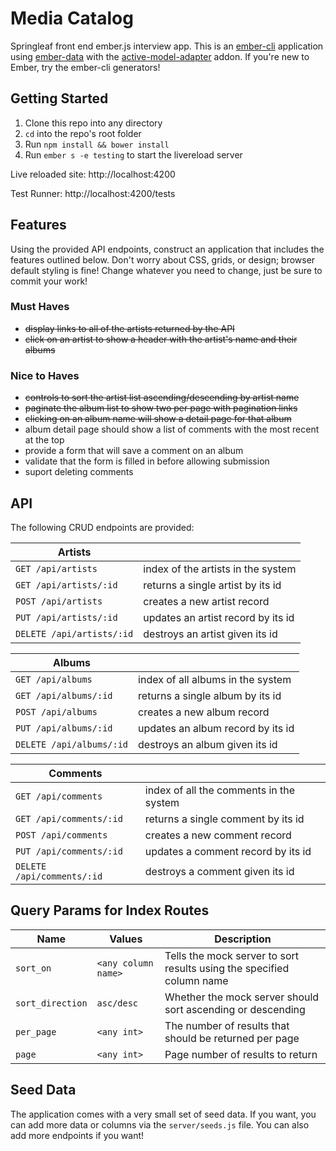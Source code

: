 # Media Catalog

Springleaf front end ember.js interview app. This is an [ember-cli](http://www.ember-cli.com/) application using [ember-data](http://emberjs.com/api/data/) with the [active-model-adapter](https://github.com/ember-data/active-model-adapter) addon. If you're new to Ember, try the ember-cli generators!

## Getting Started

1. Clone this repo into any directory
1. `cd` into the repo's root folder
1. Run `npm install && bower install`
1. Run `ember s -e testing` to start the livereload server

Live reloaded site: http://localhost:4200

Test Runner: http://localhost:4200/tests

## Features

Using the provided API endpoints, construct an application that includes the features outlined below. Don't worry about CSS, grids, or design; browser default styling is fine! Change whatever you need to change, just be sure to commit your work!

### Must Haves

- ~~display links to all of the artists returned by the API~~
- ~~click on an artist to show a header with the artist's name and their albums~~

### Nice to Haves

- ~~controls to sort the artist list ascending/descending by artist name~~
- ~~paginate the album list to show two per page with pagination links~~
- ~~clicking on an album name will show a detail page for that album~~
- album detail page should show a list of comments with the most recent at the top
- provide a form that will save a comment on an album
- validate that the form is filled in before allowing submission
- suport deleting comments

## API

The following CRUD endpoints are provided:

Artists | |
--- | ---
`GET /api/artists` | index of the artists in the system
`GET /api/artists/:id` | returns a single artist by its id
`POST /api/artists` | creates a new artist record
`PUT /api/artists/:id` | updates an artist record by its id
`DELETE /api/artists/:id` | destroys an artist given its id

Albums | |
--- | ---
`GET /api/albums` | index of all albums in the system
`GET /api/albums/:id` | returns a single album by its id
`POST /api/albums` | creates a new album record
`PUT /api/albums/:id` | updates an album record by its id
`DELETE /api/albums/:id` | destroys an album given its id

Comments | |
--- | ---
`GET /api/comments` | index of all the comments in the system
`GET /api/comments/:id` | returns a single comment by its id
`POST /api/comments` | creates a new comment record
`PUT /api/comments/:id` | updates a comment record by its id
`DELETE /api/comments/:id` | destroys a comment given its id

## Query Params for Index Routes

Name | Values | Description
--- | --- | ---
`sort_on` | `<any column name>` | Tells the mock server to sort results using the specified column name
`sort_direction` | `asc/desc` | Whether the mock server should sort ascending or descending
`per_page` | `<any int>` | The number of results that should be returned per page
`page` | `<any int>` | Page number of results to return

## Seed Data

The application comes with a very small set of seed data. If you want, you can add more data or columns via the `server/seeds.js` file.
You can also add more endpoints if you want!
